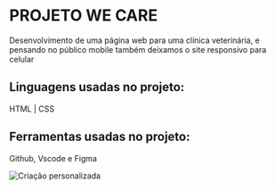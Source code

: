 <h1>PROJETO WE CARE</h1>

<p>Desenvolvimento de uma página web para uma clínica veterinária, e pensando no público mobile também deixamos o site responsivo para celular</p>

<h2>Linguagens usadas no projeto:</h2>
<p>HTML | CSS</p>

<h2>Ferramentas usadas no projeto:</h2>
<p>Github, Vscode e Figma</p>


![Criação personalizada](https://github.com/OseiasAbraoBarbosa/PROJETO-WE-CARE-RESPONSIVO/assets/148599807/ee3836d5-5229-4866-a579-6d2be9c7917c)
